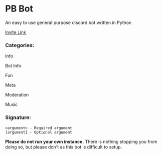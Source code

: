 # PB Bot
An easy to use general purpose discord bot written in Python.

[Invite Link](https://discord.com/oauth2/authorize?client_id=719907834120110182&scope=bot&permissions=104189127)

### **Categories:**

Info

Bot Info

Fun

Meta

Moderation

Music

### **Signature:**

```
<argument> - Required argument
[argument] - Optional argument
```

**Please do not run your own instance.** There is nothing stopping you from doing so, but please don't as this bot is difficult to setup.
